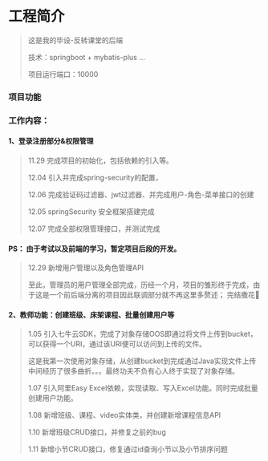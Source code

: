 # 工程简介
> 这是我的毕设-反转课堂的后端
> 
> 技术：springboot + mybatis-plus ...
> 
> 项目运行端口：10000

### 项目功能



### 工作内容：
#### 1、登录注册部分&权限管理
> 11.29 完成项目的初始化，包括依赖的引入等。
> 
> 12.04 引入并完成spring-security的配置，
> 
> 12.06 完成验证码过滤器、jwt过滤器、并完成用户-角色-菜单接口的创建
> 
> 12.05 springSecurity 安全框架搭建完成
> 
> 12.07 完成全部权限管理接口，并测试完成
> 

#### PS： 由于考试以及前端的学习，暂定项目后段的开发。

> 12.29 新增用户管理以及角色管理API
> 
> 至此，管理员的用户管理全部完成，历经一个月，项目的雏形终于完成，由于这是一个前后端分离的项目因此联调部分就不再这里多赘述；
> 完结撒花🎉
> 

#### 2、教师功能：创建班级、床架课程、批量创建用户等
> 1.05 引入七牛云SDK，完成了对象存储OOS即通过将文件上传到bucket，可以获得一个URI，通过该URI便可以访问到上传的文件。
> 
> 这是我第一次使用对象存储，从创建bucket到完成通过Java实现文件上传中间经历了很多曲折。。。最终功夫不负有心人终于实现了对象存储。
> 
> 1.07 引入阿里Easy Excel依赖，实现读取、写入Excel功能。同时完成批量创建用户功能。
> 
> 1.08 新增班级、课程、video实体类，并创建新增课程信息API
> 
> 1.10 新增班级CRUD接口，并修复之前的bug
> 
> 1.11 新增小节CRUD接口，修复通过id查询小节以及小节排序问题